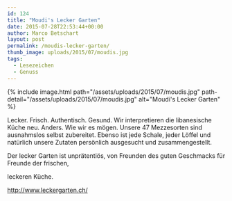 ```yaml
---
id: 124
title: "Moudi's Lecker Garten"
date: 2015-07-28T22:53:44+00:00
author: Marco Betschart
layout: post
permalink: /moudis-lecker-garten/
thumb_image: uploads/2015/07/moudis.jpg
tags:
  - Lesezeichen
  - Genuss
---
```

{% include image.html path="/assets/uploads/2015/07/moudis.jpg" path-detail="/assets/uploads/2015/07/moudis.jpg" alt="Moudi's Lecker Garten" %}

Lecker. Frisch. Authentisch. Gesund. Wir interpretieren die libanesische Küche neu. Anders. Wie wir es mögen. Unsere 47 Mezzesorten sind ausnahmslos selbst zubereitet. Ebenso ist jede Schale, jeder Löffel und natürlich unsere Zutaten persönlich ausgesucht und zusammengestellt.
  
Der lecker Garten ist unprätentiös, von Freunden des guten Geschmacks für Freunde der frischen,
  
leckeren Küche.

http://www.leckergarten.ch/